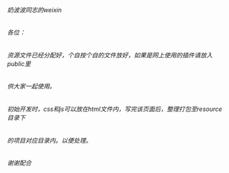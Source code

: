 ###### 奶波波同志的weixin

###### 各位：
######   资源文件已经分配好，个自按个自的文件放好，如果是网上使用的插件请放入public里
###### 供大家一起使用。
######   初始开发时，css和js可以放在html文件内，写完该页面后，整理打包至resource目录下
###### 的项目对应目录内。以便处理。
######  谢谢配合
